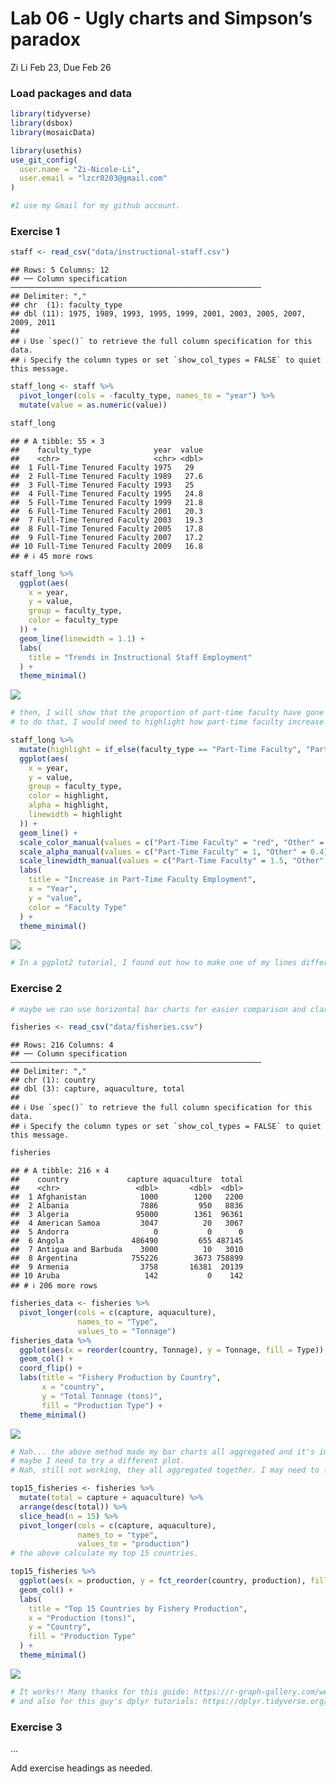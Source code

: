 Lab 06 - Ugly charts and Simpson’s paradox
================
Zi Li
Feb 23, Due Feb 26

### Load packages and data

``` r
library(tidyverse) 
library(dsbox)
library(mosaicData) 

library(usethis)
use_git_config(
  user.name = "Zi-Nicole-Li",
  user.email = "lzcr0203@gmail.com"
)

#I use my Gmail for my github account.
```

### Exercise 1

``` r
staff <- read_csv("data/instructional-staff.csv")
```

    ## Rows: 5 Columns: 12
    ## ── Column specification ────────────────────────────────────────────────────────
    ## Delimiter: ","
    ## chr  (1): faculty_type
    ## dbl (11): 1975, 1989, 1993, 1995, 1999, 2001, 2003, 2005, 2007, 2009, 2011
    ## 
    ## ℹ Use `spec()` to retrieve the full column specification for this data.
    ## ℹ Specify the column types or set `show_col_types = FALSE` to quiet this message.

``` r
staff_long <- staff %>%
  pivot_longer(cols = -faculty_type, names_to = "year") %>%
  mutate(value = as.numeric(value))

staff_long
```

    ## # A tibble: 55 × 3
    ##    faculty_type              year  value
    ##    <chr>                     <chr> <dbl>
    ##  1 Full-Time Tenured Faculty 1975   29  
    ##  2 Full-Time Tenured Faculty 1989   27.6
    ##  3 Full-Time Tenured Faculty 1993   25  
    ##  4 Full-Time Tenured Faculty 1995   24.8
    ##  5 Full-Time Tenured Faculty 1999   21.8
    ##  6 Full-Time Tenured Faculty 2001   20.3
    ##  7 Full-Time Tenured Faculty 2003   19.3
    ##  8 Full-Time Tenured Faculty 2005   17.8
    ##  9 Full-Time Tenured Faculty 2007   17.2
    ## 10 Full-Time Tenured Faculty 2009   16.8
    ## # ℹ 45 more rows

``` r
staff_long %>%
  ggplot(aes(
    x = year,
    y = value,
    group = faculty_type,
    color = faculty_type
  )) +
  geom_line(linewidth = 1.1) + 
  labs(
    title = "Trends in Instructional Staff Employment"
  ) +
  theme_minimal()
```

![](lab-06_files/figure-gfm/Ex1-1.png)<!-- -->

``` r
# then, I will show that the proportion of part-time faculty have gone up over time compared to other instructional staff types.
# to do that, I would need to highlight how part-time faculty increase over time, I would need to made their line thicker. 

staff_long %>%
  mutate(highlight = if_else(faculty_type == "Part-Time Faculty", "Part-Time Faculty", "Other")) %>%
  ggplot(aes(
    x = year,
    y = value,
    group = faculty_type,
    color = highlight,
    alpha = highlight,
    linewidth = highlight
  )) +
  geom_line() +
  scale_color_manual(values = c("Part-Time Faculty" = "red", "Other" = "black")) +
  scale_alpha_manual(values = c("Part-Time Faculty" = 1, "Other" = 0.4)) +
  scale_linewidth_manual(values = c("Part-Time Faculty" = 1.5, "Other" = 1)) +
  labs(
    title = "Increase in Part-Time Faculty Employment",
    x = "Year",
    y = "value",
    color = "Faculty Type"
  ) +
  theme_minimal() 
```

![](lab-06_files/figure-gfm/Ex,highlight%20how%20part-time%20faculty%20increase%20over%20time-1.png)<!-- -->

``` r
# In a ggplot2 tutorial, I found out how to make one of my lines different from the others. the link is here: https://www.rdocumentation.org/packages/ggplot2/versions/0.9.1/topics/scale_colour_manual.
```

### Exercise 2

``` r
# maybe we can use horizontal bar charts for easier comparison and clarity. 

fisheries <- read_csv("data/fisheries.csv")
```

    ## Rows: 216 Columns: 4
    ## ── Column specification ────────────────────────────────────────────────────────
    ## Delimiter: ","
    ## chr (1): country
    ## dbl (3): capture, aquaculture, total
    ## 
    ## ℹ Use `spec()` to retrieve the full column specification for this data.
    ## ℹ Specify the column types or set `show_col_types = FALSE` to quiet this message.

``` r
fisheries
```

    ## # A tibble: 216 × 4
    ##    country             capture aquaculture  total
    ##    <chr>                 <dbl>       <dbl>  <dbl>
    ##  1 Afghanistan            1000        1200   2200
    ##  2 Albania                7886         950   8836
    ##  3 Algeria               95000        1361  96361
    ##  4 American Samoa         3047          20   3067
    ##  5 Andorra                   0           0      0
    ##  6 Angola               486490         655 487145
    ##  7 Antigua and Barbuda    3000          10   3010
    ##  8 Argentina            755226        3673 758899
    ##  9 Armenia                3758       16381  20139
    ## 10 Aruba                   142           0    142
    ## # ℹ 206 more rows

``` r
fisheries_data <- fisheries %>%
  pivot_longer(cols = c(capture, aquaculture),
               names_to = "Type",
               values_to = "Tonnage")
fisheries_data %>%
  ggplot(aes(x = reorder(country, Tonnage), y = Tonnage, fill = Type)) +
  geom_col() +
  coord_flip() +
  labs(title = "Fishery Production by Country",
       x = "country",
       y = "Total Tonnage (tons)",
       fill = "Production Type") +
  theme_minimal()
```

![](lab-06_files/figure-gfm/Fisheries-1.png)<!-- -->

``` r
# Nah... the above method made my bar charts all aggregated and it's impossible to see how each country is distributed.
# maybe I need to try a different plot.
# Nah, still not working, they all aggregated together. I may need to filter out the top country. I use top 15 countries. 

top15_fisheries <- fisheries %>%
  mutate(total = capture + aquaculture) %>%
  arrange(desc(total)) %>% 
  slice_head(n = 15) %>%
  pivot_longer(cols = c(capture, aquaculture),
               names_to = "type",
               values_to = "production")
# the above calculate my top 15 countries. 

top15_fisheries %>%
  ggplot(aes(x = production, y = fct_reorder(country, production), fill = type)) +
  geom_col() +
  labs(
    title = "Top 15 Countries by Fishery Production",
    x = "Production (tons)",
    y = "Country",
    fill = "Production Type"
  ) +
  theme_minimal()
```

![](lab-06_files/figure-gfm/Fisheries-2.png)<!-- -->

``` r
# It works!! Many thanks for this guide: https://r-graph-gallery.com/web-horizontal-barplot-with-labels-the-economist.html.
# and also for this guy's dplyr tutorials: https://dplyr.tidyverse.org/reference/slice.html
```

### Exercise 3

…

Add exercise headings as needed.
